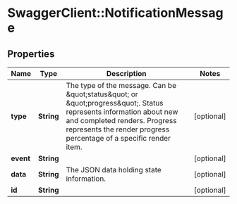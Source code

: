 # SwaggerClient::NotificationMessage

## Properties
Name | Type | Description | Notes
------------ | ------------- | ------------- | -------------
**type** | **String** | The type of the message. Can be \&quot;status\&quot; or \&quot;progress\&quot;.              Status represents information about new and completed renders.              Progress represents the render progress percentage of a specific render item. | [optional] 
**event** | **String** |  | [optional] 
**data** | **String** | The JSON data holding state information. | [optional] 
**id** | **String** |  | [optional] 


